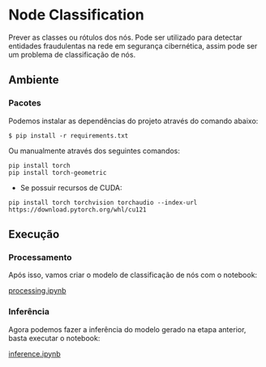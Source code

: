 # Node Classification

Prever as classes ou rótulos dos nós. Pode ser utilizado para detectar entidades fraudulentas na rede em segurança cibernética, assim pode ser um problema de classificação de nós.

## Ambiente 

### Pacotes

Podemos instalar as dependências do projeto através do comando abaixo:

```
$ pip install -r requirements.txt
```

Ou manualmente através dos seguintes comandos:

```
pip install torch
pip install torch-geometric
```

* Se possuir recursos de CUDA:

```
pip install torch torchvision torchaudio --index-url https://download.pytorch.org/whl/cu121
```

## Execução

### Processamento

Após isso, vamos criar o modelo de classificação de nós com o notebook:

[processing.ipynb](https://github.com/charlesluizmendes/GNN/blob/feature/nodeClassification/src/processing.ipynb)

### Inferência

Agora podemos fazer a inferência do modelo gerado na etapa anterior, basta executar o notebook:

[inference.ipynb](https://github.com/charlesluizmendes/GNN/blob/feature/nodeClassification/src/inference.ipynb)